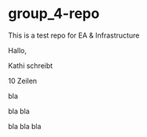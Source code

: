 # group_4-repo
<p>
This is a test repo for EA & Infrastructure
<p>
Hallo,
<p>
Kathi schreibt
<p>
10 Zeilen
<p>
bla
<p>
bla bla
<p>
bla bla bla
